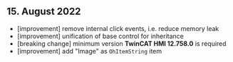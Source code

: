 ## 15. August 2022
- [improvement] remove internal click events, i.e. reduce memory leak
- [improvement] unification of base control for inheritance
- [breaking change] minimum version **TwinCAT HMI 12.758.0** is required
- [improvement] add "Image" as `OhItemString` item 
